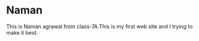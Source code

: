 # Naman
This is Naman agrawal from class-7A.This is my first web site and I trying to make it best.
